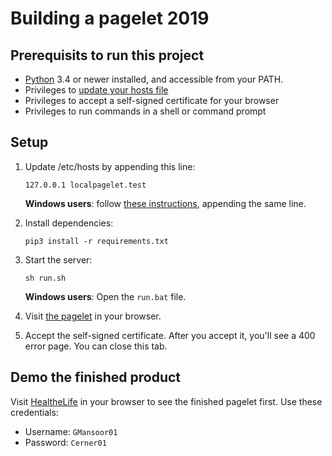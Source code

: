 # Building a pagelet 2019

## Prerequisits to run this project

* [Python][Python] 3.4 or newer installed, and accessible from your PATH.
* Privileges to [update your hosts file][HostFileInstructions]
* Privileges to accept a self-signed certificate for your browser
* Privileges to run commands in a shell or command prompt

## Setup

1. Update /etc/hosts by appending this line:
    ```
    127.0.0.1 localpagelet.test 
    ```

    __Windows users__: follow [these instructions][HostFileInstructions], appending the same line.
 
2. Install dependencies:
    ```
    pip3 install -r requirements.txt 
    ```
    	
    
3. Start the server:
    ```
    sh run.sh
    ```
	
	__Windows users__: Open the `run.bat` file.

	
4. Visit [the pagelet][ThePagelet] in your browser.
5. Accept the self-signed certificate. After you accept it, you'll see a 400 error page. You can close this tab.

## Demo the finished product
Visit [HealtheLife][HealtheLife] in your browser to see the finished pagelet first. Use these credentials:

* Username: `GMansoor01`
* Password: `Cerner01`

[Python]: https://www.python.org/downloads/
[ThePagelet]: https://localpagelet.test:8000/
[HealtheLife]: http://chc2019-pageletclass.patientportal.us.healtheintent.com/
[HostFileInstructions]: https://www.howtogeek.com/howto/27350/beginner-geek-how-to-edit-your-hosts-file/
